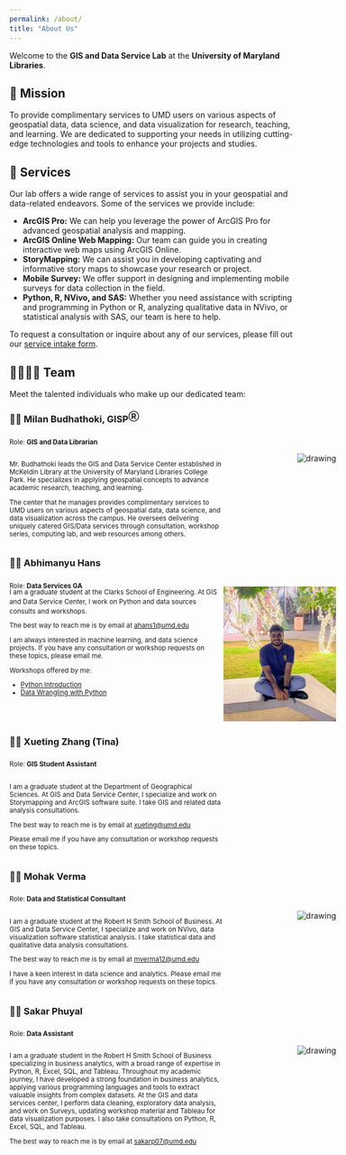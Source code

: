 ```yaml
---
permalink: /about/
title: "About Us"
---
```

Welcome to the **GIS and Data Service Lab** at the **University of Maryland Libraries**. 

## 🎯 Mission

To provide complimentary services to UMD users on various aspects of geospatial data, data science, and data visualization for research, teaching, and learning. We are dedicated to supporting your needs in utilizing cutting-edge technologies and tools to enhance your projects and studies.

## 💼 Services

Our lab offers a wide range of services to assist you in your geospatial and data-related endeavors. Some of the services we provide include:

- **ArcGIS Pro:** We can help you leverage the power of ArcGIS Pro for advanced geospatial analysis and mapping.
- **ArcGIS Online Web Mapping:** Our team can guide you in creating interactive web maps using ArcGIS Online.
- **StoryMapping:** We can assist you in developing captivating and informative story maps to showcase your research or project.
- **Mobile Survey:** We offer support in designing and implementing mobile surveys for data collection in the field.
- **Python, R, NVivo, and SAS:** Whether you need assistance with scripting and programming in Python or R, analyzing qualitative data in NVivo, or statistical analysis with SAS, our team is here to help.

To request a consultation or inquire about any of our services, please fill out our [service intake form](https://docs.google.com/forms/d/e/1FAIpQLSfkumtTIIvuvo7iQqKdQkoM04ukmIxp_duq2hvNcX75am67sw/viewform).


## 👩‍💻👨‍💻 Team

Meet the talented individuals who make up our dedicated team:

### 👨‍💻 Milan Budhathoki, GISP<sup>Ⓡ</sup>

<sub >Role: **GIS and Data Librarian**</sub >

<div style="display: flex;">
<div style="  display: inline-block;
  margin-right: -50px;
  width:75%;
  text-align: left;">

<small>

Mr. Budhathoki leads the GIS and Data Service Center established in McKeldin Library at the University of Maryland Libraries College Park. He specializes in applying geospatial concepts to advance academic research, teaching, and learning.

The center that he manages provides complimentary services to UMD users on various aspects of geospatial data, data science, and data visualization across the campus. He oversees delivering uniquely catered GIS/Data services through consultation, workshop series, computing lab, and web resources among others.

</small>
</div>
<div style="display: inline-block; margin-right: -300px; width:50%; text-align: right; padding:0px">
<img src="https://ca.slack-edge.com/T054162SPA6-U0542TVRK8D-12d98604c450-512" alt="drawing" width="200"/>
</div>
<div style="clear:both;"></div>
</div>

### 👨‍💻 Abhimanyu Hans

<sub >Role: **Data Services GA**</sub>

<div style="display: flex; margin-top: -20px">
<div class="#notice" style="  display: inline-block; margin-right: -50px; width:75%; text-align: left;">

<small>
I am a graduate student at the Clarks School of Engineering. At GIS and Data Service Center, I work on Python and data sources consults and workshops.

The best way to reach me is by email at <a href="mailto:eahans1@umd.edu">ahans1@umd.edu</a>

I am always interested in machine learning, and data science projects. If you have any consultation or workshop requests on these topics, please email me.

Workshops offered by me:
<ul>
<li> <a href="https://umd.libcal.com/calendar/events/PythonIntro">Python Introduction</a> </li>
<li> <a href="https://umd.libcal.com/calendar/events/data-wrangling-python">Data Wrangling with Python</a></li>
</ul> 

</small>
</div>
<div style="display: inline-block; margin-right: -300px; width:50%; text-align: right; padding:0px">
<img src="../assets/images/AH.webp" alt="drawing" width="200"/>
</div>
<div style="clear:both;"></div>
</div>


### 👩‍💻 Xueting Zhang (Tina)

<sub >Role: **GIS Student Assistant**</sub >
<div style="display: flex;">
<div style="  display: inline-block;
  margin-right: -50px;
  width:75%;
  text-align: left;">

<small>

I am a graduate student at the Department of Geographical Sciences. At GIS and Data Service Center, I specialize and work on Storymapping and ArcGIS software suite. I take GIS and related data analysis consultations.

The best way to reach me is by email at <a href="mailto:xueting@umd.edu">xueting@umd.edu</a>

Please email me if you have any consultation or workshop requests on these topics.

</small>
</div>
<div style="display: inline-block; margin-right: -300px; width:50%; text-align: right; padding:0px">
<!-- <img src="https://ca.slack-edge.com/T054162SPA6-U053LV9MB1D-29fae2dee364-512" alt="drawing" width="200"/> -->
</div>
<div style="clear:both;"></div>
</div>

### 👨‍💻 Mohak Verma

<sub >Role: **Data and Statistical Consultant**</sub >
<div style="display: flex;">
<div style="  display: inline-block;
  margin-right: -50px;
  width:75%;
  text-align: left;">

<small>

I am a graduate student at the Robert H Smith School of Business. At GIS and Data Service Center, I specialize and work on NVivo, data visualization software statistical analysis. I take statistical data and qualitative data analysis consultations.

The best way to reach me is by email at <a href="mailto:mverma12@umd.edu">mverma12@umd.edu</a>

I have a keen interest in data science and analytics. Please email me if you have any consultation or workshop requests on these topics.

</small>

</div>
<div style="display: inline-block; margin-right: -300px; width:50%; text-align: right; padding:0px">
<img src="https://ca.slack-edge.com/T054162SPA6-U053UHRDTT8-df77d9ccaf3a-512" alt="drawing" width="200"/>
</div>
<div style="clear:both;"></div>
</div>


### 👨‍💻 Sakar Phuyal

<sub >Role: **Data Assistant**</sub >
<div style="display: flex;">
<div style="  display: inline-block;
  margin-right: -50px;
  width:75%;
  text-align: left;">

<small>

 I am a graduate student in the Robert H Smith School of Business specializing in business analytics, with a broad range of expertise in Python, R, Excel, SQL, and Tableau. Throughout my academic journey, I have developed a strong foundation in business analytics, applying various programming languages and tools to extract valuable insights from complex datasets. At the GIS and data services center, I perform data cleaning, exploratory data analysis, and work on Surveys, updating workshop material and Tableau for data visualization purposes. I also take consultations on Python, R, Excel, SQL, and Tableau.
 
The best way to reach me is by email at <a href="mailto:sakarp07@umd.edu">sakarp07@umd.edu</a>

</small>
</div>
<div style="display: inline-block; margin-right: -300px; width:50%; text-align: right; padding:0px">
<img src="https://ca.slack-edge.com/T054162SPA6-U053ZD1MA3H-0bff05b16030-512" alt="drawing" width="200"/>
</div>
<div style="clear:both;"></div>
</div>
